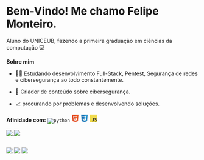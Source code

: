 # Bem-Vindo! Me chamo Felipe Monteiro.
Aluno do UNICEUB, fazendo a primeira graduação em ciências da computação 💻

**Sobre mim**
- 🕵️‍♂️ Estudando desenvolvimento Full-Stack, Pentest, Segurança de redes e cibersegurança ao todo constantemente.

- 🎥 Criador de conteúdo sobre cibersegurança.

- 📈 procurando por problemas e desenvolvendo soluções.

**Afinidade com:**
<code><img height="20" alt="python" src="https://brandslogos.com/wp-content/uploads/images/large/python-logo.png"></code>
<code><img height="20" alt="HTML" src="https://raw.githubusercontent.com/devicons/devicon/master/icons/html5/html5-original.svg"></code>
<code><img height="20" alt="CSS" src="https://raw.githubusercontent.com/devicons/devicon/master/icons/css3/css3-original.svg"></code>
<code><img height="20" alt="JavaScript" src="https://raw.githubusercontent.com/github/explore/80688e429a7d4ef2fca1e82350fe8e3517d3494d/topics/javascript/javascript.png"></code>  

<a href="https://github.com/anuraghazra/github-readme-stats">
  <img height=200 align="center" src="https://github-readme-stats.vercel.app/api?username=FelipeCeub&theme=dark" />
</a>
<a href="https://github.com/anuraghazra/convoychat">
  <img height=200 align="center" src="https://github-readme-stats.vercel.app/api/top-langs?username=FelipeCeub&layout=pie&theme=dark&langs_count=8&card_width=320" />
</a>

##

<a href="https://www.youtube.com/@SirMorim" target="_blank"><img src="https://img.shields.io/badge/YouTube-FF0000?style=for-the-badge&logo=youtube&logoColor=white" target="_blank"></a>
<a href="https://instagram.com/sr.morim" target="_blank"><img src="https://img.shields.io/badge/-Instagram-%23E4405F?style=for-the-badge&logo=instagram&logoColor=white" target="_blank"></a>
<a href="https://www.linkedin.com/in/felipe-monteiro-4581ab304/" target="_blank"><img src="https://img.shields.io/badge/-LinkedIn-%230077B5?style=for-the-badge&logo=linkedin&logoColor=white" target="_blank"></a> 
